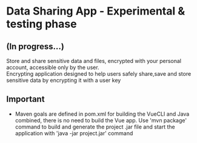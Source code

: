 # Data Sharing App - Experimental & testing phase
## (In progress...)
Store and share sensitive data and files, encrypted with your personal account, accessible only by the user.  
Encrypting application designed to help users safely share,save and store sensitive data by encrypting it with a user key

## Important
* Maven goals are defined in pom.xml for building the VueCLI and Java combined, there is no need to build the Vue app. Use 'mvn package' command to build and generate the project .jar file and start the application with 'java -jar project.jar' command
